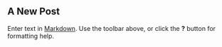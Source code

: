 ## A New Post

Enter text in [Markdown](http://daringfireball.net/projects/markdown/). Use the toolbar above, or click the **?** button for formatting help.

<script id="asciicast-RtpiBelFzMsT3dr9T3fdXhirb" src="https://asciinema.org/a/RtpiBelFzMsT3dr9T3fdXhirb.js" async></script>

<script id="asciicast-xGZ7B6Vn2byMWniewydzQCEco" src="https://asciinema.org/a/xGZ7B6Vn2byMWniewydzQCEco.js" async></script>
